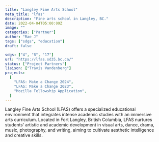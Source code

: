 ```yaml
---
title: "Langley Fine Arts School"
meta_title: "lfas"
description: "Fine arts school in Langley, BC."
date: 2022-04-04T05:00:00Z
image: ""
categories: ["Partner"]
author: "Rae J"
tags: ["sdgs", "education"]
draft: false

sdgs: ["4", "8", "17"]
url: "https://lfas.sd35.bc.ca/"
status: ["Project Partners"]
liaison: ["Travis Vandenberg"]
projects:
  [
    "LFAS: Make a Change 2024",
    "LFAS: Make a Change 2023",
    "Mozilla Fellowship Application",
  ]
---
```


Langley Fine Arts School (LFAS) offers a specialized educational environment that integrates intense academic studies with an immersive arts curriculum. Located in Fort Langley, British Columbia, LFAS nurtures students' artistic and academic development in visual arts, dance, drama, music, photography, and writing, aiming to cultivate aesthetic intelligence and creative skills.

